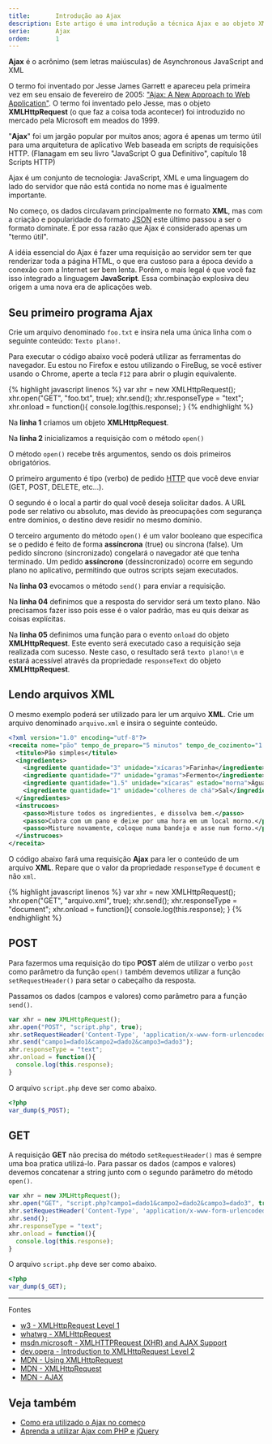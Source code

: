 ```yaml
---
title:       Introdução ao Ajax
description: Este artigo é uma introdução a técnica Ajax e ao objeto XMLHttpdRequest
serie:       Ajax
ordem:       1
---
```


__Ajax__ é o acrônimo (sem letras maiúsculas) de Asynchronous JavaScript and XML

O termo foi inventado por Jesse James Garrett e apareceu pela primeira vez em seu ensaio de fevereiro de 2005: 
["Ajax: A New Approach to Web Application"](http://www.adaptivepath.com/ideas/ajax-new-approach-web-applications/ "link-externo").
O termo foi inventado pelo Jesse, mas o objeto __XMLHttpRequest__ (o que faz a coisa toda acontecer) foi introduzido no
mercado pela Microsoft em meados do 1999.
 
 "__Ajax__" foi um jargão popular por muitos anos; agora é apenas um termo útil para uma arquitetura de aplicativo Web
 baseada em scripts de requisições HTTP. (Flanagam em seu livro "JavaScript O gua Definitivo", capítulo 18 Scripts HTTP)

Ajax é um conjunto de tecnologia: JavaScript, XML e uma linguagem do lado do servidor que não está contida no nome mas
é igualmente importante.

No começo, os dados circulavam principalmente no formato __XML__, mas com a criação e popularidade do formato 
[JSON](http://www.json.org/ "link-externo") este último passou a ser o formato dominate. É por essa razão que Ajax é
considerado apenas um "termo útil".

A idéia essencial do Ajax é fazer uma requisição ao servidor sem ter que renderizar toda a página HTML, o que 
era custoso para a época devido a conexão com a Internet ser bem lenta. Porém, o mais legal é que você faz isso integrado
a linguagem __JavaScript__. Essa combinação explosiva deu origem a uma nova era de aplicações web.

   

Seu primeiro programa Ajax
---

Crie um arquivo denominado `foo.txt` e insira nela uma única linha com o seguinte conteúdo: `Texto plano!`.

Para executar o código abaixo você poderá utilizar as ferramentas do navegador. Eu estou no Firefox e estou utilizando
o FireBug, se você estiver usando o Chrome, aperte a tecla `F12` para abrir o plugin equivalente.
   
{% highlight javascript linenos %} 
var xhr = new XMLHttpRequest();
xhr.open("GET", "foo.txt", true);
xhr.send();
xhr.responseType = "text";
xhr.onload = function(){
  console.log(this.response);
}
{% endhighlight %}

Na __linha 1__ criamos um objeto __XMLHttpRequest__.

Na __linha 2__ inicializamos a requisição com o método `open()`

O método `open()` recebe três argumentos, sendo os dois primeiros obrigatórios.

O primeiro argumento é tipo (verbo) de pedido [HTTP](https://developer.mozilla.org/en-US/docs/Web/HTTP "link-externo")
 que você deve enviar (GET, POST, DELETE, etc...).

O segundo é o local a partir do qual você deseja solicitar dados. A URL pode ser relativo ou absoluto, mas devido às 
preocupações com segurança entre domínios, o destino deve residir no mesmo domínio.

O terceiro argumento do método `open()` é um valor booleano que especifica se o pedido é feito de forma __assíncrona__
(true) ou síncrona (false). Um pedido síncrono (sincronizado) congelará o navegador até que tenha terminado. Um pedido
__assíncrono__ (dessincronizado) ocorre em segundo plano no aplicativo, permitindo que outros scripts sejam executados.

Na __linha 03__ evocamos o método `send()` para enviar a requisição.

Na __linha 04__ definimos que a resposta do servidor será um texto plano. Não precisamos fazer isso pois esse é o valor
padrão, mas eu quis deixar as coisas explícitas.

Na __linha 05__ definimos uma função para o evento `onload` do objeto __XMLHttpRequest__. Este evento será executado
caso a requisição seja realizada com sucesso. Neste caso, o resultado será `texto plano!\n` e estará acessível através 
da propriedade `responseText` do objeto __XMLHttpRequest__.



Lendo arquivos XML
---

O mesmo exemplo poderá ser utilizado para ler um arquivo __XML__. Crie um arquivo denominado `arquivo.xml` e insira o
seguinte conteúdo.

```xml
<?xml version="1.0" encoding="utf-8"?>
<receita nome="pão" tempo_de_preparo="5 minutos" tempo_de_cozimento="1 hora">
  <titulo>Pão simples</titulo>
  <ingredientes>
    <ingrediente quantidade="3" unidade="xícaras">Farinha</ingrediente>
    <ingrediente quantidade="7" unidade="gramas">Fermento</ingrediente>
    <ingrediente quantidade="1.5" unidade="xícaras" estado="morna">Água</ingrediente>
    <ingrediente quantidade="1" unidade="colheres de chá">Sal</ingrediente>
  </ingredientes>
  <instrucoes>
    <passo>Misture todos os ingredientes, e dissolva bem.</passo>
    <passo>Cubra com um pano e deixe por uma hora em um local morno.</passo>
    <passo>Misture novamente, coloque numa bandeja e asse num forno.</passo>
  </instrucoes>
</receita>
```

O código abaixo fará uma requisição __Ajax__ para ler o conteúdo de um arquivo __XML__. Repare que o valor da propriedade
`responseType` é `document` e não `xml`.

{% highlight javascript linenos %} 
var xhr = new XMLHttpRequest();
xhr.open("GET", "arquivo.xml", true);
xhr.send();
xhr.responseType = "document";
xhr.onload = function(){
  console.log(this.response);
}
{% endhighlight %}



POST
---

Para fazermos uma requisição do tipo __POST__ além de utilizar o verbo `post` como parâmetro da função `open()` também
devemos utilizar a função `setRequestHeader()` para setar o cabeçalho da resposta.

Passamos os dados (campos e valores) como parâmetro para a função `send()`.

```javascript
var xhr = new XMLHttpRequest();
xhr.open("POST", "script.php", true);
xhr.setRequestHeader('Content-Type', 'application/x-www-form-urlencoded; charset=UTF-8');
xhr.send("campo1=dado1&campo2=dado2&campo3=dado3");
xhr.responseType = "text";
xhr.onload = function(){
  console.log(this.response);
}
```

O arquivo `script.php` deve ser como abaixo.

```php
<?php
var_dump($_POST);
```



GET
---

A requisição __GET__ não precisa do método `setRequestHeader()` mas é sempre uma boa pratica utilizá-lo. Para passar os
dados (campos e valores) devemos concatenar a string junto com o segundo parâmetro do método `open()`.

```javascript
var xhr = new XMLHttpRequest();
xhr.open("GET", "script.php?campo1=dado1&campo2=dado2&campo3=dado3", true);
xhr.setRequestHeader('Content-Type', 'application/x-www-form-urlencoded; charset=UTF-8');
xhr.send();
xhr.responseType = "text";
xhr.onload = function(){
  console.log(this.response);
}
```

O arquivo `script.php` deve ser como abaixo.

```php
<?php
var_dump($_GET);
```


<hr>
Fontes

- [w3 - XMLHttpRequest Level 1](https://dvcs.w3.org/hg/xhr/raw-file/default/xhr-1/Overview.html "link-externo")
- [whatwg - XMLHttpRequest](https://xhr.spec.whatwg.org/ "link-externo")
- [msdn.microsoft - XMLHTTPRequest (XHR) and AJAX Support](http://msdn.microsoft.com/en-us/library/hh772834%28v=vs.85%29.aspx "link-externo")
- [dev.opera - Introduction to XMLHttpRequest Level 2](https://dev.opera.com/articles/xhr2/ "link-externo")
- [MDN - Using XMLHttpRequest](https://developer.mozilla.org/en-US/docs/Web/API/XMLHttpRequest/Using_XMLHttpRequest "link-externo")
- [MDN - XMLHttpRequest](https://developer.mozilla.org/en-US/docs/Web/API/XMLHttpRequest "link-externo")
- [MDN - AJAX](https://developer.mozilla.org/en-US/docs/AJAX "link-externo")




Veja também
---

- [Como era utilizado o Ajax no começo](/javascript/ajax-no-inicio/)
- [Aprenda a utilizar Ajax com PHP e jQuery](/javascript/ajax-php-jquery/)
